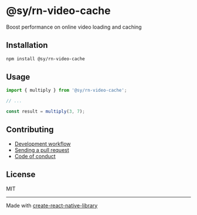 # @sy/rn-video-cache

Boost performance on online video loading and caching

## Installation

```sh
npm install @sy/rn-video-cache
```

## Usage

```js
import { multiply } from '@sy/rn-video-cache';

// ...

const result = multiply(3, 7);
```

## Contributing

- [Development workflow](CONTRIBUTING.md#development-workflow)
- [Sending a pull request](CONTRIBUTING.md#sending-a-pull-request)
- [Code of conduct](CODE_OF_CONDUCT.md)

## License

MIT

---

Made with [create-react-native-library](https://github.com/callstack/react-native-builder-bob)

